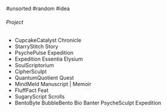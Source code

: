 #unsorted #random #idea
###### Project
- CupcakeCatalyst Chronicle
- StarryStitch Story
- PsychePulse Expedition
- Expedition Essentia Elysium
- SoulScriptorium
- CipherSculpt
- QuantumQuotient Quest
- MindMeld Manuscript | Memoir
- FluffFact Feat
- SugaryScript Scrolls
- BentoByte BubbleBento Bio Banter
PsycheSculpt Expedition